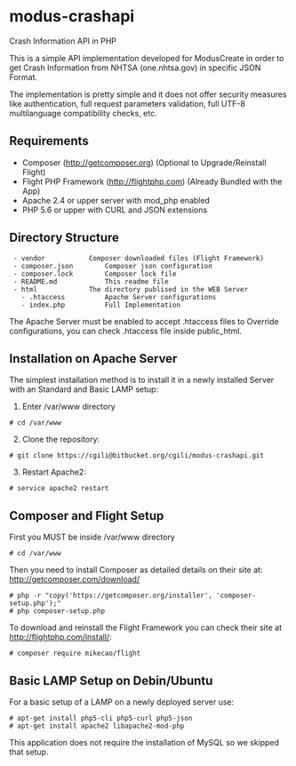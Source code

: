 # modus-crashapi

Crash Information API in PHP

This is a simple API implementation developed for ModusCreate in order to get
Crash Information from NHTSA (one.nhtsa.gov) in specific JSON Format.

The implementation is pretty simple and it does not offer security measures like
authentication, full request parameters validation, full UTF-8 multilanguage
compatibility checks, etc.

## Requirements

- Composer (http://getcomposer.org) (Optional to Upgrade/Reinstall Flight)
- Flight PHP Framework (http://flightphp.com) (Already Bundled with the App)
- Apache 2.4 or upper server with mod_php enabled
- PHP 5.6 or upper with CURL and JSON extensions

## Directory Structure

```
 - vendor			Composer downloaded files (Flight Framework)
 - composer.json		Composer json configuration
 - composer.lock		Composer lock file
 - README.md			This readme file
 - html				The directory publised in the WEB Server
   - .htaccess			Apache Server configurations
   - index.php			Full Implementation
```

The Apache Server must be enabled to accept .htaccess files to Override
configurations, you can check .htaccess file inside public_html.

## Installation on Apache Server

The simplest installation method is to install it in a newly
installed Server with an Standard and Basic LAMP setup:

1. Enter /var/www directory

```
# cd /var/www
```

2. Clone the repository:

```
# git clone https://cgili@bitbucket.org/cgili/modus-crashapi.git
```

3. Restart Apache2:

```
# service apache2 restart
```

## Composer and Flight Setup

First you MUST be inside /var/www directory

```
# cd /var/www
```

Then you need to install Composer as detailed details on their site at:
http://getcomposer.com/download/

```
# php -r "copy('https://getcomposer.org/installer', 'composer-setup.php');"
# php composer-setup.php
```

To download and reinstall the Flight Framework you can check their
site at http://flightphp.com/install/:

```
# composer require mikecao/flight
```

## Basic LAMP Setup on Debin/Ubuntu

For a basic setup of a LAMP on a newly deployed server use:

```
# apt-get install php5-cli php5-curl php5-json
# apt-get install apache2 libapache2-mod-php
```

This application does not require the installation of MySQL so
we skipped that setup.

